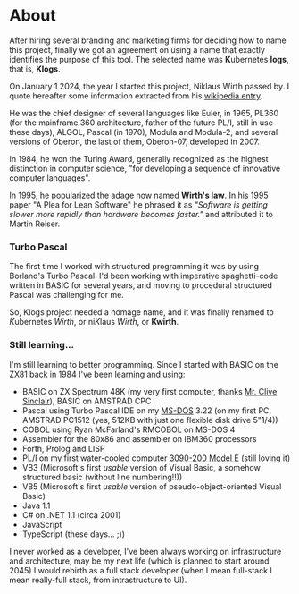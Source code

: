 # About
After hiring several branding and marketing firms for deciding how to name this project, finally we got an agreement on using a name that exactly identifies the purpose of this tool. The selected name was **K**ubernetes **logs**, that is, **Klogs**.

On January 1 2024, the year I started this project, Niklaus Wirth passed by. I quote hereafter some information extracted from his [wikipedia entry](https://en.wikipedia.org/wiki/Niklaus_Wirth).

He was the chief designer of several languages like Euler, in 1965, PL360 (for the mainframe 360 architecture, father of the future PL/I, still in use these days), ALGOL, Pascal (in 1970), Modula and Modula-2, and several versions of Oberon, the last of them, Oberon-07, developed in 2007.

In 1984, he won the Turing Award, generally recognized as the highest distinction in computer science, "for developing a sequence of innovative computer languages".

In 1995, he popularized the adage now named **Wirth's law**. In his 1995 paper "A Plea for Lean Software" he phrased it as *"Software is getting slower more rapidly than hardware becomes faster."* and attributed it to Martin Reiser.

### Turbo Pascal
The first time I worked with structured programming it was by using Borland's Turbo Pascal. I'd been working with imperative spaghetti-code written in BASIC for several years, and moving to procedural structured Pascal was challenging for me.

So, Klogs project needed a homage name, and it was finally renamed to *K*ubernetes *Wirth*, or ni*K*laus *Wirth*, or **Kwirth**.

### Still learning...
I'm still learning to better programming. Since I started with BASIC on the ZX81 back in 1984 I've been learning and using:

  - BASIC on ZX Spectrum 48K (my very first computer, thanks [Mr. Clive Sinclair](https://en.wikipedia.org/wiki/Clive_Sinclair)), BASIC on AMSTRAD CPC
  - Pascal using Turbo Pascal IDE on my [MS-DOS](https://en.wikipedia.org/wiki/MS-DOS) 3.22 (on my first PC, AMSTRAD PC1512 (yes, 512KB with just one flexible disk drive 5"1/4))
  - COBOL using Ryan McFarland's RMCOBOL on MS-DOS 4
  - Assembler for the 80x86 and assembler on IBM360 processors
  - Forth, Prolog and LISP
  - PL/I on my first water-cooled computer [3090-200 Model E](https://en.wikipedia.org/wiki/IBM_3090) (still loving it)
  - VB3 (Microsoft's first *usable* version of Visual Basic, a somehow structured basic (without line numbering!!))
  - VB5 (Microsoft's first *usable* version of pseudo-object-oriented Visual Basic)
  - Java 1.1
  - C# on .NET 1.1 (circa 2001)
  - JavaScript
  - TypeScript (these days... ;)) 

I never worked as a developer, I've been always working on infrastructure and architecture, may be my next life (which is planned to start around 2045) I would rebirth as a full stack developer (when I mean full-stack I  mean really-full stack, from intrastructure to UI).
